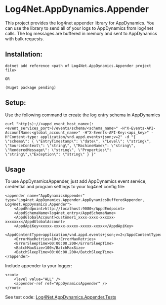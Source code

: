 # Log4Net.AppDynamics.Appender

This project provides the log4net appender library for AppDynamics. You can use the library to send all of your logs to AppDynamics from log4net calls. The log messages are buffered in memory and sent to AppDynamics with bulk requests.

## Installation:
```
dotnet add reference <path of Log4Net.AppDynamics.Appender project file>
```
    OR
```
(Nuget package pending)
```
## Setup:

Use the following command to create the log entry schema in AppDynamics
```
curl "http(s)://<appd_event_host_name>(:<event_services_port>)/events/schema/<schema_name>" -H"X-Events-API-AccountName:<global_account_name>" -H"X-Events-API-Key:<api_key>" -H"Content-type: application/vnd.appd.events+json;v=2" -d "{ \"schema\": { \"EntryTimestamp\": \"date\", \"Level\": \"string\", \"SourceContext\": \"string\", \"MachineName\": \"string\", \"RenderedMessage\": \"string\", \"Properties\": \"string\",\"Exception\": \"string\" } }"

```
## Usage
To use AppDynamicsAppender, just add AppDynamics event service, credential and program settings to your log4net config file:

```
<appender name="AppDynamicsAppender" type="Log4net.AppDynamics.Appender.AppDynamicsBufferedAppender, Log4net.AppDynamics.Appender">
    <AppdEndpoint>http://localhost:9080</AppdEndpoint>
    <AppdSchemaName>log4net_entry</AppdSchemaName>
    <AppdGlobalAccount>customer1_xxxx-xxxx-xxxxxx-xxxxxxx</AppdGlobalAccount>
    <AppdApiKey>xxxxx-xxxxx-xxxxx-xxxxx-xxxxx</AppdApiKey>
    <AppdContentType>application/vnd.appd.events+json;v=2</AppdContentType>               
    <ErrorMaxRetries>10</ErrorMaxRetries>
    <ErrorSleepTime>00:00:00.200</ErrorSleepTime>
    <BatchMaxSize>100</BatchMaxSize>
    <BatchSleepTime>00:00:00.200</BatchSleepTime>
</appender>
```

Include appender to your logger:
```
<root>
    <level value="ALL" />
    <appender-ref ref="AppDynamicsAppender" />
</root>
```

See test code: [Log4Net.AppDynamics.Appender.Tests](https://github.com/charleslin-appd/Log4Net.AppDynamics.Appender/tree/master/sources/Log4Net.AppDynamics.Appender.Tests)